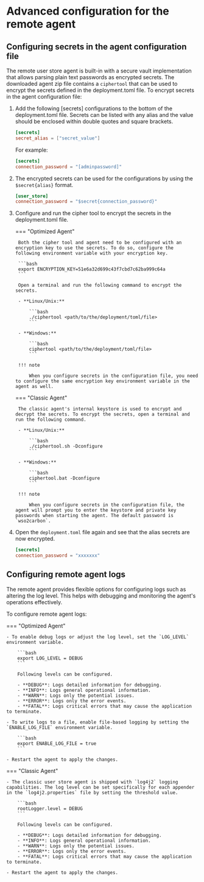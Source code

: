 # Advanced configuration for the remote agent

## Configuring secrets in the agent configuration file

The remote user store agent is built-in with a secure vault implementation that allows parsing plain text passwords as encrypted secrets. The downloaded agent zip file contains a `ciphertool` that can be used to encrypt the secrets defined in the deployment.toml file. To encrypt secrets in the agent configuration file:

1. Add the following [secrets] configurations to the bottom of the deployment.toml file. Secrets can be listed with any alias and the value should be enclosed within double quotes and square brackets.

    ```toml
    [secrets]
    secret_alias = ["secret_value"]
    ```

    For example:

    ```toml
    [secrets]
    connection_password = "[adminpassword]"
    ```

2. The encrypted secrets can be used for the configurations by using the `$secret{alias}` format.

    ```toml
    [user_store]
    connection_password = "$secret{connection_password}"
    ```

3. Configure and run the cipher tool to encrypt the secrets in the deployment.toml file.

    === "Optimized Agent"

        Both the cipher tool and agent need to be configured with an encryption key to use the secrets. To do so, configure the following environment variable with your encryption key.

        ```bash
        export ENCRYPTION_KEY=51e6a32d699c43f7cbd7c62ba999c64a
        ```

        Open a terminal and run the following command to encrypt the secrets.

        - **Linux/Unix:**

            ```bash
            ./ciphertool <path/to/the/deployment/toml/file>
            ```

        - **Windows:**

            ```bash
            ciphertool <path/to/the/deployment/toml/file>
            ```
        
        !!! note

            When you configure secrets in the configuration file, you need to configure the same encryption key environment variable in the agent as well.

    === "Classic Agent"

        The classic agent's internal keystore is used to encrypt and decrypt the secrets. To encrypt the secrets, open a terminal and run the following command.

        - **Linux/Unix:**

            ```bash
            ./ciphertool.sh -Dconfigure
            ```

        - **Windows:**

            ```bash
            ciphertool.bat -Dconfigure
            ```
        
        !!! note

            When you configure secrets in the configuration file, the agent will prompt you to enter the keystore and private key passwords when starting the agent. The default password is `wso2carbon`.

4. Open the `deployment.toml` file again and see that the alias secrets are now encrypted.

    ```toml
    [secrets]
    connection_password = "xxxxxxx"
    ```

## Configuring remote agent logs

The remote agent provides flexible options for configuring logs such as altering the log level. This helps with debugging and monitoring the agent's operations effectively.

To configure remote agent logs:

=== "Optimized Agent"

    - To enable debug logs or adjust the log level, set the `LOG_LEVEL` environment variable.

        ```bash
        export LOG_LEVEL = DEBUG
        ```

        Following levels can be configured.

        - **DEBUG**: Logs detailed information for debugging.
        - **INFO**: Logs general operational information.
        - **WARN**: Logs only the potential issues.
        - **ERROR**: Logs only the error events.
        - **FATAL**: Logs critical errors that may cause the application to terminate.

    - To write logs to a file, enable file-based logging by setting the `ENABLE_LOG_FILE` environment variable.

        ```bash
        export ENABLE_LOG_FILE = true
        ```
    
    - Restart the agent to apply the changes.

=== "Classic Agent"

    - The classic user store agent is shipped with `log4j2` logging capabilities. The log level can be set specifically for each appender in the `log4j2.properties` file by setting the threshold value.

        ```bash
        rootLogger.level = DEBUG
        ```

        Following levels can be configured.

        - **DEBUG**: Logs detailed information for debugging.
        - **INFO**: Logs general operational information.
        - **WARN**: Logs only the potential issues.
        - **ERROR**: Logs only the error events.
        - **FATAL**: Logs critical errors that may cause the application to terminate.
    
    - Restart the agent to apply the changes.
